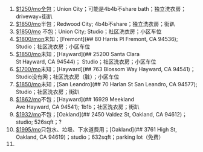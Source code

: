 1. [$1250/mo全包](https://www.facebook.com/marketplace/item/1131431374530920?ref=category_feed&referral_code=undefined&referral_story_type=listing&tracking=%7B%22qid%22%3A%22-2511639698866961117%22%2C%22mf_story_key%22%3A%2225157741777142944%22%2C%22commerce_rank_obj%22%3A%22%7B%5C%22target_id%5C%22%3A25157741777142944%2C%5C%22target_type%5C%22%3A0%2C%5C%22primary_position%5C%22%3A16%2C%5C%22ranking_signature%5C%22%3A8864841474026941326%2C%5C%22commerce_channel%5C%22%3A504%2C%5C%22value%5C%22%3A0.0012511843069194%2C%5C%22candidate_retrieval_source_map%5C%22%3A%7B%5C%2225157741777142944%5C%22%3A204%7D%7D%22%2C%22ftmd_400706%22%3A%22111112l%22%7D)；Union City；可能是4b4b不share bath；独立洗衣房；driveway+街趴
2. [$1850/mo](https://www.facebook.com/marketplace/item/1623014048444755/?ref=browse_tab&referral_code=marketplace_top_picks&referral_story_type=top_picks)半包；Redwood City; 4b4b不share；独立洗衣房；街趴
3. [$1850/mo](https://www.apartments.com/parkside-union-city-ca/grd6jgx/) 不包；Union City; Studio；社区洗衣房；小区车位
4. [$1800/mon](https://www.apartments.com/niles-station-apartments-fremont-ca/btpjmg9/)未知；[Fremont](## 80 Harris Pl Fremont, CA 94536);  Studio；社区洗衣房；小区车位
5. [$1850/mo](https://www.apartments.com/the-timbers-hayward-ca/q0vhzgy/)未知；[Hayward](## 25200 Santa Clara St Hayward, CA 94544)； Studio；社区洗衣房；小区车位
6. [$1700/mo](https://www.apartments.com/the-grove-hayward-ca/eqlke0q/)未知；[Hayward](## 763 Blossom Way Hayward, CA 94541)； Studio没有网；社区洗衣房（脏）；小区车位
7. [$1850/mo](https://www.apartments.com/seventy-harlan-san-leandro-ca/emzmnvq/)未知；[San Leandro](## 70 Harlan St San Leandro, CA 94577); Studio；社区洗衣房；街趴
8. [$1862/mo](https://www.apartments.com/paseo-gardens-hayward-ca/46jjb7l/#reviewsSection)不包；[Hayward](## 16929 Meekland Ave Hayward, CA 94541); 1b1b；社区洗衣房；街趴
9. [$1932/mo](https://www.zillow.com/apartments/oakland-ca/hanover-northgate/BMVS8N/#unit-2078506810)不包；[Oakland](## 2450 Valdez St, Oakland, CA 94612)；studio; 526sqft；?
10. [$1995/mo](https://www.zillow.com/apartments/oakland-ca/laurel-heights/5XjPVX/)只包水、垃圾、下水道费用；[Oakland](## 3761 High St, Oakland, CA 94619)；studio；632sqft；parking lot（免费）
11. 






























